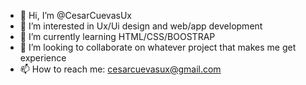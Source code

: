 - 👋 Hi, I’m @CesarCuevasUx
- 👀 I’m interested in Ux/Ui design and web/app development
- 🌱 I’m currently learning HTML/CSS/BOOSTRAP
- 💞️ I’m looking to collaborate on whatever project that makes me get experience
- 📫 How to reach me: cesarcuevasux@gmail.com

<!---
CesarCuevasUx/CesarCuevasUx is a ✨ special ✨ repository because its `README.md` (this file) appears on your GitHub profile.
You can click the Preview link to take a look at your changes.
--->
